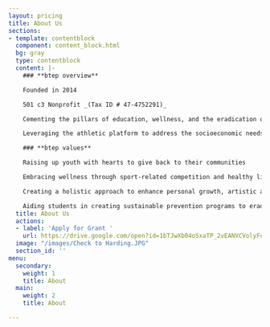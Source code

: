 ```yaml
---
layout: pricing
title: About Us
sections:
- template: contentblock
  component: content_block.html
  bg: gray
  type: contentblock
  content: |-
    ### **btep overview**

    Founded in 2014

    501 c3 Nonprofit _(Tax ID # 47-4752291)_

    Cementing the pillars of education, wellness, and the eradication of bullying

    Leveraging the athletic platform to address the socioeconomic needs and emotional health of our cities

    ### **btep values**

    Raising up youth with hearts to give back to their communities

    Embracing wellness through sport-related competition and healthy lifestyle choices

    Creating a holistic approach to enhance personal growth, artistic achievement, and academic progress

    Aiding students in creating sustainable prevention programs to eradicate bullying in their schools
  title: About Us
  actions:
  - label: 'Apply for Grant '
    url: https://drive.google.com/open?id=1bTJwXb04oSxaTP_2vEANVCVolyFobcLk
  image: "/images/Check to Harding.JPG"
  section_id: ''
menu:
  secondary:
    weight: 1
    title: About
  main:
    weight: 2
    title: About

---
```

